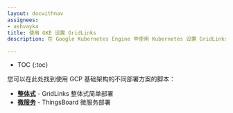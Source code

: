 ```yaml
---
layout: docwithnav
assignees:
- ashvayka
title: 使用 GKE 设置 GridLinks
description: 在 Google Kubernetes Engine 中使用 Kubernetes 设置 GridLinks IoT 平台

---
```


* TOC
{:toc}

您可以在此处找到使用 GCP 基础架构的不同部署方案的脚本：

- [**整体式**](/docs/user-guide/install/cluster/gcp-monolith-setup/) - GridLinks 整体式简单部署
- [**微服务**](/docs/user-guide/install/cluster/gcp-microservices-setup/) - ThingsBoard 微服务部署